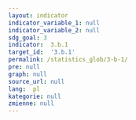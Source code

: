 ```yaml
---
layout: indicator
indicator_variable_1: null
indicator_variable_2: null
sdg_goal: 3
indicator:  3.b.1
target_id:  '3.b.1'
permalink: /statistics_glob/3-b-1/
pre: null
graph: null
source_url: null
lang:  pl
kategorie: null
zmienne: null
---
```


